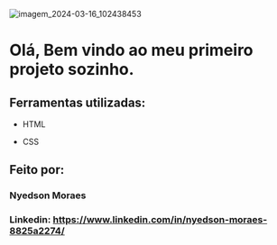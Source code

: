 ![imagem_2024-03-16_102438453](https://github.com/NyedsonMoraes/PaginaLogin/assets/161097449/669a7d8a-4a5d-414f-a2b1-046cd645d7b3)
# Olá, Bem vindo ao meu primeiro projeto sozinho.

## Ferramentas utilizadas:

* HTML

* CSS

## Feito por:

### Nyedson Moraes

### Linkedin: https://www.linkedin.com/in/nyedson-moraes-8825a2274/

```

